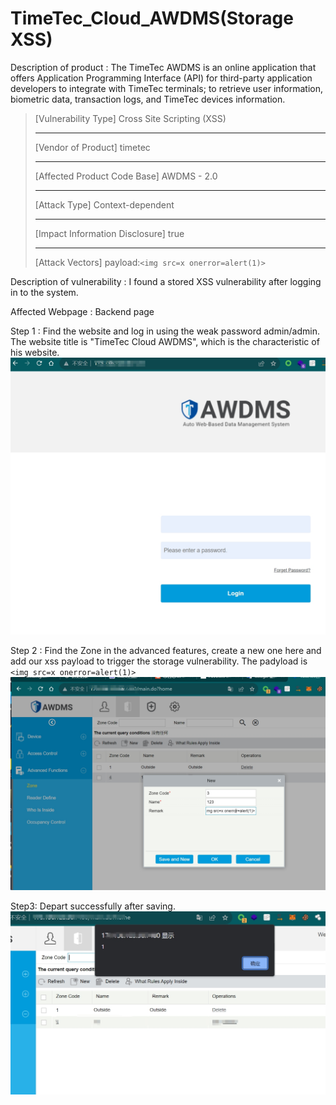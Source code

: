 # TimeTec_Cloud_AWDMS(Storage XSS)

Description of product : The TimeTec AWDMS is an online application that offers Application Programming Interface (API) for third-party application developers to integrate with TimeTec terminals; to retrieve user information, biometric data, transaction logs, and TimeTec devices information.

> [Vulnerability Type]
> Cross Site Scripting (XSS)
>
> ------------------------------------------
>
> [Vendor of Product]
> timetec
>
> ------------------------------------------
>
> [Affected Product Code Base]
> AWDMS - 2.0
>
> ------------------------------------------
>
> [Attack Type]
> Context-dependent
>
> ------------------------------------------
>
> [Impact Information Disclosure]
> true
>
> ------------------------------------------
>
> [Attack Vectors]
> payload:`<img src=x onerror=alert(1)>`
>
Description of vulnerability : I found a stored XSS vulnerability after logging in to the system.


Affected Webpage : Backend page


Step 1 : Find the website and log in using the weak password admin/admin.
The website title is "TimeTec Cloud AWDMS", which is the characteristic of his website.
![img.png](1.png)

Step 2 : Find the Zone in the advanced features, create a new one here and add our xss payload to trigger the storage vulnerability.
The padyload is `<img src=x onerror=alert(1)>`
![img.png](2.png)

Step3: Depart successfully after saving.
![img.png](3.png)




